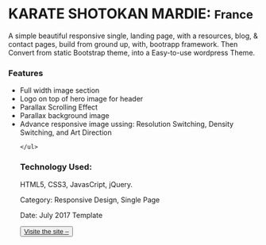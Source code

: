 <!--This a  business theme, is a basic Bootstrap one page websites site  with smooth scrolling. 
Technology: HTML5, CSS3, Bootstrap, JavaScript, jQuery, Sass and PHP. -->

<h1>KARATE SHOTOKAN MARDIE: <small>France</small></h1>

<p>A simple beautiful responsive single, landing page, with a resources, blog, & contact pages, build from ground up, with, bootrapp framework. Then Convert from  static Bootstrap theme, into a Easy-to-use wordpress Theme.</p>

<h3>Features</h3>
    <ul>
        <li>Full width image section</li>
        <li>Logo on top of hero image for header</li>
        <li>Parallax Scrolling Effect</li>
        <li>Parallax background image</li>
        <!-- For better Web Performance -->
        <li>Advance responsive image ussing: Resolution Switching, Density Switching, and Art Direction</li>

    </ul>

<h3>Technology Used:</h3>
    <p>HTML5, CSS3, JavasCript, jQuery. </p>
    <p>Category: Responsive Design, Single Page</p>
    <p>Date: July 2017 Template</p>

<button><a href="http://karateshotokanmardie.com/" target="_blank">Visite the site –</a></button>

<!--
    The minimum resolution on most computer screens is 1024 x 768 pixels, so we recommend a hero image of around 1600 x 500 pixels so you can maintain a 16:9 ratio as a good rule of thumb

    Resolution switching for the background css image
-->
                            
                        


 
